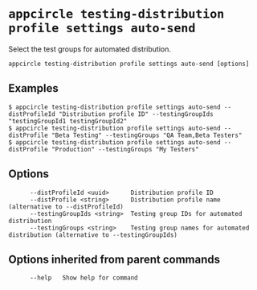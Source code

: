 # `appcircle testing-distribution profile settings auto-send`

Select the test groups for automated distribution.

```plaintext
appcircle testing-distribution profile settings auto-send [options]
```

## Examples

```plaintext
$ appcircle testing-distribution profile settings auto-send --distProfileId "Distribution profile ID" --testingGroupIds "testingGroupId1 testingGroupId2"
$ appcircle testing-distribution profile settings auto-send --distProfile "Beta Testing" --testingGroups "QA Team,Beta Testers"
$ appcircle testing-distribution profile settings auto-send --distProfile "Production" --testingGroups "My Testers"
```

## Options

```plaintext
      --distProfileId <uuid>      Distribution profile ID
      --distProfile <string>      Distribution profile name (alternative to --distProfileId)
      --testingGroupIds <string>  Testing group IDs for automated distribution
      --testingGroups <string>    Testing group names for automated distribution (alternative to --testingGroupIds)
```

## Options inherited from parent commands

```plaintext
      --help   Show help for command
```
